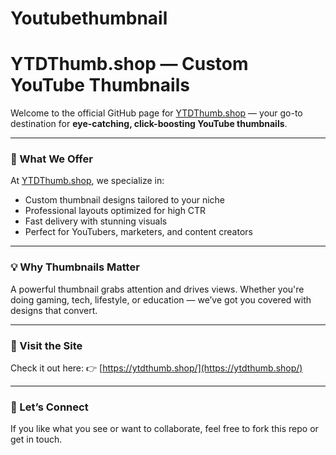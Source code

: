 # Youtubethumbnail
# YTDThumb.shop — Custom YouTube Thumbnails

Welcome to the official GitHub page for [YTDThumb.shop](https://ytdthumb.shop/) — your go-to destination for **eye-catching, click-boosting YouTube thumbnails**.

---

### 🎯 What We Offer

At [YTDThumb.shop](https://ytdthumb.shop/), we specialize in:

- Custom thumbnail designs tailored to your niche
- Professional layouts optimized for high CTR
- Fast delivery with stunning visuals
- Perfect for YouTubers, marketers, and content creators

---

### 💡 Why Thumbnails Matter

A powerful thumbnail grabs attention and drives views. Whether you're doing gaming, tech, lifestyle, or education — we’ve got you covered with designs that convert.

---

### 🔗 Visit the Site

Check it out here: 👉 [https://ytdthumb.shop/](https://ytdthumb.shop/)

---

### 🙌 Let’s Connect

If you like what you see or want to collaborate, feel free to fork this repo or get in touch.

